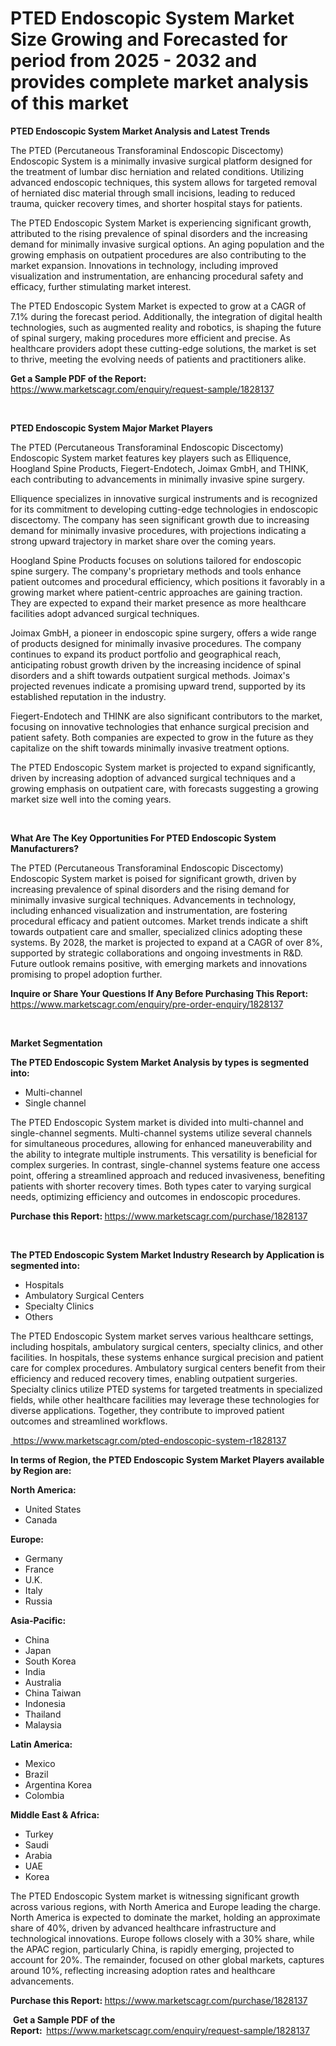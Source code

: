 <p><h1>PTED Endoscopic System Market Size Growing and Forecasted for period from 2025 - 2032 and provides complete market analysis of this market</h1></p><p><strong>PTED Endoscopic System Market Analysis and Latest Trends</strong></p>
<p><p>The PTED (Percutaneous Transforaminal Endoscopic Discectomy) Endoscopic System is a minimally invasive surgical platform designed for the treatment of lumbar disc herniation and related conditions. Utilizing advanced endoscopic techniques, this system allows for targeted removal of herniated disc material through small incisions, leading to reduced trauma, quicker recovery times, and shorter hospital stays for patients.</p><p>The PTED Endoscopic System Market is experiencing significant growth, attributed to the rising prevalence of spinal disorders and the increasing demand for minimally invasive surgical options. An aging population and the growing emphasis on outpatient procedures are also contributing to the market expansion. Innovations in technology, including improved visualization and instrumentation, are enhancing procedural safety and efficacy, further stimulating market interest.</p><p>The PTED Endoscopic System Market is expected to grow at a CAGR of 7.1% during the forecast period. Additionally, the integration of digital health technologies, such as augmented reality and robotics, is shaping the future of spinal surgery, making procedures more efficient and precise. As healthcare providers adopt these cutting-edge solutions, the market is set to thrive, meeting the evolving needs of patients and practitioners alike.</p></p>
<p><strong>Get a Sample PDF of the Report:&nbsp;</strong> <a href="https://www.marketscagr.com/enquiry/request-sample/1828137?utm_campaign=3019&utm_medium=2&utm_source=Github&utm_content=ia&utm_term=14042025&utm_id=pted-endoscopic-system">https://www.marketscagr.com/enquiry/request-sample/1828137</a></p>
<p>&nbsp;</p>
<p><strong>PTED Endoscopic System Major Market Players</strong></p>
<p><p>The PTED (Percutaneous Transforaminal Endoscopic Discectomy) Endoscopic System market features key players such as Elliquence, Hoogland Spine Products, Fiegert-Endotech, Joimax GmbH, and THINK, each contributing to advancements in minimally invasive spine surgery.</p><p>Elliquence specializes in innovative surgical instruments and is recognized for its commitment to developing cutting-edge technologies in endoscopic discectomy. The company has seen significant growth due to increasing demand for minimally invasive procedures, with projections indicating a strong upward trajectory in market share over the coming years.</p><p>Hoogland Spine Products focuses on solutions tailored for endoscopic spine surgery. The company's proprietary methods and tools enhance patient outcomes and procedural efficiency, which positions it favorably in a growing market where patient-centric approaches are gaining traction. They are expected to expand their market presence as more healthcare facilities adopt advanced surgical techniques.</p><p>Joimax GmbH, a pioneer in endoscopic spine surgery, offers a wide range of products designed for minimally invasive procedures. The company continues to expand its product portfolio and geographical reach, anticipating robust growth driven by the increasing incidence of spinal disorders and a shift towards outpatient surgical methods. Joimax's projected revenues indicate a promising upward trend, supported by its established reputation in the industry.</p><p>Fiegert-Endotech and THINK are also significant contributors to the market, focusing on innovative technologies that enhance surgical precision and patient safety. Both companies are expected to grow in the future as they capitalize on the shift towards minimally invasive treatment options.</p><p>The PTED Endoscopic System market is projected to expand significantly, driven by increasing adoption of advanced surgical techniques and a growing emphasis on outpatient care, with forecasts suggesting a growing market size well into the coming years.</p></p>
<p>&nbsp;</p>
<p><strong>What Are The Key Opportunities For PTED Endoscopic System Manufacturers?</strong></p>
<p><p>The PTED (Percutaneous Transforaminal Endoscopic Discectomy) Endoscopic System market is poised for significant growth, driven by increasing prevalence of spinal disorders and the rising demand for minimally invasive surgical techniques. Advancements in technology, including enhanced visualization and instrumentation, are fostering procedural efficacy and patient outcomes. Market trends indicate a shift towards outpatient care and smaller, specialized clinics adopting these systems. By 2028, the market is projected to expand at a CAGR of over 8%, supported by strategic collaborations and ongoing investments in R&D. Future outlook remains positive, with emerging markets and innovations promising to propel adoption further.</p></p>
<p><strong>Inquire or Share Your Questions If Any Before Purchasing This Report:</strong> <a href="https://www.marketscagr.com/enquiry/pre-order-enquiry/1828137?utm_campaign=3019&utm_medium=2&utm_source=Github&utm_content=ia&utm_term=14042025&utm_id=pted-endoscopic-system">https://www.marketscagr.com/enquiry/pre-order-enquiry/1828137</a></p>
<p>&nbsp;</p>
<p><strong>Market Segmentation</strong></p>
<p><strong>The PTED Endoscopic System Market Analysis by types is segmented into:</strong></p>
<p><ul><li>Multi-channel</li><li>Single channel</li></ul></p>
<p><p>The PTED Endoscopic System market is divided into multi-channel and single-channel segments. Multi-channel systems utilize several channels for simultaneous procedures, allowing for enhanced maneuverability and the ability to integrate multiple instruments. This versatility is beneficial for complex surgeries. In contrast, single-channel systems feature one access point, offering a streamlined approach and reduced invasiveness, benefiting patients with shorter recovery times. Both types cater to varying surgical needs, optimizing efficiency and outcomes in endoscopic procedures.</p></p>
<p><strong>Purchase this Report:&nbsp;</strong><a href="https://www.marketscagr.com/purchase/1828137?utm_campaign=3019&utm_medium=2&utm_source=Github&utm_content=ia&utm_term=14042025&utm_id=pted-endoscopic-system">https://www.marketscagr.com/purchase/1828137</a></p>
<p>&nbsp;</p>
<p><strong>The PTED Endoscopic System Market Industry Research by Application is segmented into:</strong></p>
<p><ul><li>Hospitals</li><li>Ambulatory Surgical Centers</li><li>Specialty Clinics</li><li>Others</li></ul></p>
<p><p>The PTED Endoscopic System market serves various healthcare settings, including hospitals, ambulatory surgical centers, specialty clinics, and other facilities. In hospitals, these systems enhance surgical precision and patient care for complex procedures. Ambulatory surgical centers benefit from their efficiency and reduced recovery times, enabling outpatient surgeries. Specialty clinics utilize PTED systems for targeted treatments in specialized fields, while other healthcare facilities may leverage these technologies for diverse applications. Together, they contribute to improved patient outcomes and streamlined workflows.</p></p>
<p><a href="https://www.marketscagr.com/pted-endoscopic-system-r1828137?utm_campaign=3019&utm_medium=2&utm_source=Github&utm_content=ia&utm_term=14042025&utm_id=pted-endoscopic-system">&nbsp;https://www.marketscagr.com/pted-endoscopic-system-r1828137</a></p>
<p><strong>In terms of Region, the PTED Endoscopic System Market Players available by Region are:</strong></p>
<p>
    <p> <strong> North America: </strong>
        <ul>
            <li>United States</li>
            <li>Canada</li>
        </ul>
        </p> 
    <p> <strong> Europe: </strong>
        <ul>
            <li>Germany</li>
            <li>France</li>
            <li>U.K.</li>
            <li>Italy</li>
            <li>Russia</li>
        </ul>
        </p> 
    <p> <strong> Asia-Pacific: </strong>
        <ul>
            <li>China</li>
            <li>Japan</li>
            <li>South Korea</li>
            <li>India</li>
            <li>Australia</li>
            <li>China Taiwan</li>
            <li>Indonesia</li>
            <li>Thailand</li>
            <li>Malaysia</li>
        </ul>
        </p> 
    <p> <strong> Latin America: </strong>
        <ul>
            <li>Mexico</li>
            <li>Brazil</li>
            <li>Argentina Korea</li>
            <li>Colombia</li>
        </ul>
        </p> 
    <p> <strong> Middle East & Africa: </strong>
        <ul>
            <li>Turkey</li>
            <li>Saudi</li>
            <li>Arabia</li>
            <li>UAE</li>
            <li>Korea</li>
        </ul>
    </p>
    </p>
<p><p>The PTED Endoscopic System market is witnessing significant growth across various regions, with North America and Europe leading the charge. North America is expected to dominate the market, holding an approximate share of 40%, driven by advanced healthcare infrastructure and technological innovations. Europe follows closely with a 30% share, while the APAC region, particularly China, is rapidly emerging, projected to account for 20%. The remainder, focused on other global markets, captures around 10%, reflecting increasing adoption rates and healthcare advancements.</p></p>
<p><strong>Purchase this Report: </strong><a href="https://www.marketscagr.com/purchase/1828137?utm_campaign=3019&utm_medium=2&utm_source=Github&utm_content=ia&utm_term=14042025&utm_id=pted-endoscopic-system">https://www.marketscagr.com/purchase/1828137</a></p>
<p>&nbsp;<strong>Get a Sample PDF of the Report:&nbsp;&nbsp;</strong><a href="https://www.marketscagr.com/enquiry/request-sample/1828137?utm_campaign=3019&utm_medium=2&utm_source=Github&utm_content=ia&utm_term=14042025&utm_id=pted-endoscopic-system">https://www.marketscagr.com/enquiry/request-sample/1828137</a></p>
<p><strong></strong></p>
<p><p></p><p></p><p></p></p>
